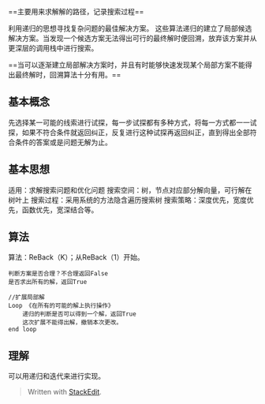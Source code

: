 ==主要用来求解解的路径，记录搜索过程==

利用递归的思想寻找复杂问题的最佳解决方案。
这些算法递归的建立了局部候选解决方案。当发现一个候选方案无法得出可行的最终解时便回溯，放弃该方案并从更深层的调用栈中进行搜索。

==当可以逐渐建立局部解决方案时，并且有时能够快速发现某个局部方案不能得出最终解时，回溯算法十分有用。==
## 基本概念
先选择某一可能的线索进行试探，每一步试探都有多种方式，将每一方式都一一试探，如果不符合条件就返回纠正，反复进行这种试探再返回纠正，直到得出全部符合条件的答案或是问题无解为止。
## 基本思想
适用：求解搜索问题和优化问题
搜索空间：树，节点对应部分解向量，可行解在树叶上
搜索过程：采用系统的方法隐含遍历搜索树
搜索策略：深度优先，宽度优先，函数优先，宽深结合等。
## 算法
算法：ReBack（K）；从ReBack（1）开始。
```
判断方案是否合理？不合理返回False
是否求出所有的解，返回True

//扩展局部解
Loop 《在所有的可能的解上执行操作》
	递归的判断是否可以得到一个解，返回True
	这次扩展不能得出解，撤销本次更改。
end loop
```
## 理解
可以用递归和迭代来进行实现。
> Written with [StackEdit](https://stackedit.io/).
<!--stackedit_data:
eyJoaXN0b3J5IjpbLTEwNjgxNzA2NThdfQ==
-->
